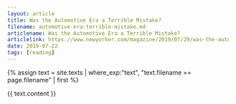 ```yaml
---
layout: article
title: Was the Automotive Era a Terrible Mistake?
filename: automotive-era-terrible-mistake.md
articlename: Was the Automotive Era a Terrible Mistake?
articlelink: https://www.newyorker.com/magazine/2019/07/29/was-the-automotive-era-a-terrible-mistake
date: 2019-07-22
tags: [reading]
---
```


{% assign text = site.texts
    | where_exp:"text", "text.filename == page.filename" 
    | first %}

{{ text.content }}
